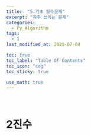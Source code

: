 ```yaml
---
title:  "5.기초 필수문제"
excerpt: "자주 쓰이는 문제"
categories:
  - Py_Algorithm
tags:
  - 1
last_modified_at: 2021-07-04

toc: true
toc_label: "Table Of Contents"
toc_icon: "cog"
toc_sticky: true

use_math: true
---
```


<br>

# 2진수

```
```

